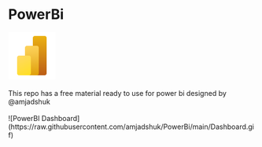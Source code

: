 # PowerBi

<img src="https://raw.githubusercontent.com/amjadshuk/PowerBi/main/icons8-power-bi-2021-96.png" alt="Image 1" style="right: 0;">
<br>
<br>
This repo has a free material ready to use for power bi designed by @amjadshuk
<br>
<br>
![PowerBI Dashboard](https://raw.githubusercontent.com/amjadshuk/PowerBi/main/Dashboard.gif)


